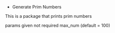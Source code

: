 - Generate Prim Numbers

This is a package that  prints prim numbers

params given not required max_num (default = 100)